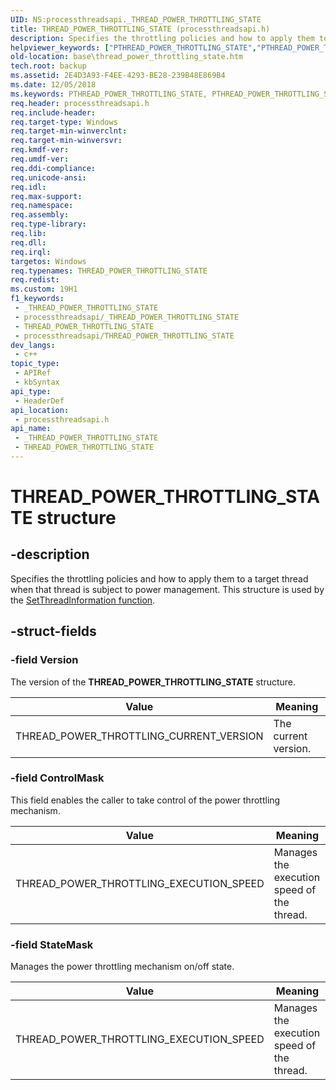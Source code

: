 ```yaml
---
UID: NS:processthreadsapi._THREAD_POWER_THROTTLING_STATE
title: THREAD_POWER_THROTTLING_STATE (processthreadsapi.h)
description: Specifies the throttling policies and how to apply them to a target thread when that thread is subject to power management.
helpviewer_keywords: ["PTHREAD_POWER_THROTTLING_STATE","PTHREAD_POWER_THROTTLING_STATE structure pointer","THREAD_POWER_THROTTLING_CURRENT_VERSION","THREAD_POWER_THROTTLING_EXECUTION_SPEED","THREAD_POWER_THROTTLING_STATE","THREAD_POWER_THROTTLING_STATE structure","base.thread_power_throttling_state","processthreadsapi/PTHREAD_POWER_THROTTLING_STATE","processthreadsapi/THREAD_POWER_THROTTLING_STATE"]
old-location: base\thread_power_throttling_state.htm
tech.root: backup
ms.assetid: 2E4D3A93-F4EE-4293-BE28-239B48E869B4
ms.date: 12/05/2018
ms.keywords: PTHREAD_POWER_THROTTLING_STATE, PTHREAD_POWER_THROTTLING_STATE structure pointer, THREAD_POWER_THROTTLING_CURRENT_VERSION, THREAD_POWER_THROTTLING_EXECUTION_SPEED, THREAD_POWER_THROTTLING_STATE, THREAD_POWER_THROTTLING_STATE structure, base.thread_power_throttling_state, processthreadsapi/PTHREAD_POWER_THROTTLING_STATE, processthreadsapi/THREAD_POWER_THROTTLING_STATE
req.header: processthreadsapi.h
req.include-header: 
req.target-type: Windows
req.target-min-winverclnt: 
req.target-min-winversvr: 
req.kmdf-ver: 
req.umdf-ver: 
req.ddi-compliance: 
req.unicode-ansi: 
req.idl: 
req.max-support: 
req.namespace: 
req.assembly: 
req.type-library: 
req.lib: 
req.dll: 
req.irql: 
targetos: Windows
req.typenames: THREAD_POWER_THROTTLING_STATE
req.redist: 
ms.custom: 19H1
f1_keywords:
 - _THREAD_POWER_THROTTLING_STATE
 - processthreadsapi/_THREAD_POWER_THROTTLING_STATE
 - THREAD_POWER_THROTTLING_STATE
 - processthreadsapi/THREAD_POWER_THROTTLING_STATE
dev_langs:
 - c++
topic_type:
 - APIRef
 - kbSyntax
api_type:
 - HeaderDef
api_location:
 - processthreadsapi.h
api_name:
 - _THREAD_POWER_THROTTLING_STATE
 - THREAD_POWER_THROTTLING_STATE
---
```


# THREAD_POWER_THROTTLING_STATE structure


## -description

Specifies the throttling policies and how to apply them to a target thread when that thread is subject to power management. This structure is used by the [SetThreadInformation function](./nf-processthreadsapi-setthreadinformation.md).

## -struct-fields

### -field Version

The version of the <b>THREAD_POWER_THROTTLING_STATE</b> structure.

| Value | Meaning |
| ---   | ---     |
| THREAD_POWER_THROTTLING_CURRENT_VERSION | The current version. |

### -field ControlMask

This field enables the caller to take control of the power throttling mechanism.

| Value | Meaning |
| ---   | ---     |
| THREAD_POWER_THROTTLING_EXECUTION_SPEED | Manages the execution speed of the thread. |

### -field StateMask

Manages the power throttling mechanism on/off state.

| Value | Meaning |
| ---   | ---     |
| THREAD_POWER_THROTTLING_EXECUTION_SPEED | Manages the execution speed of the thread. |

